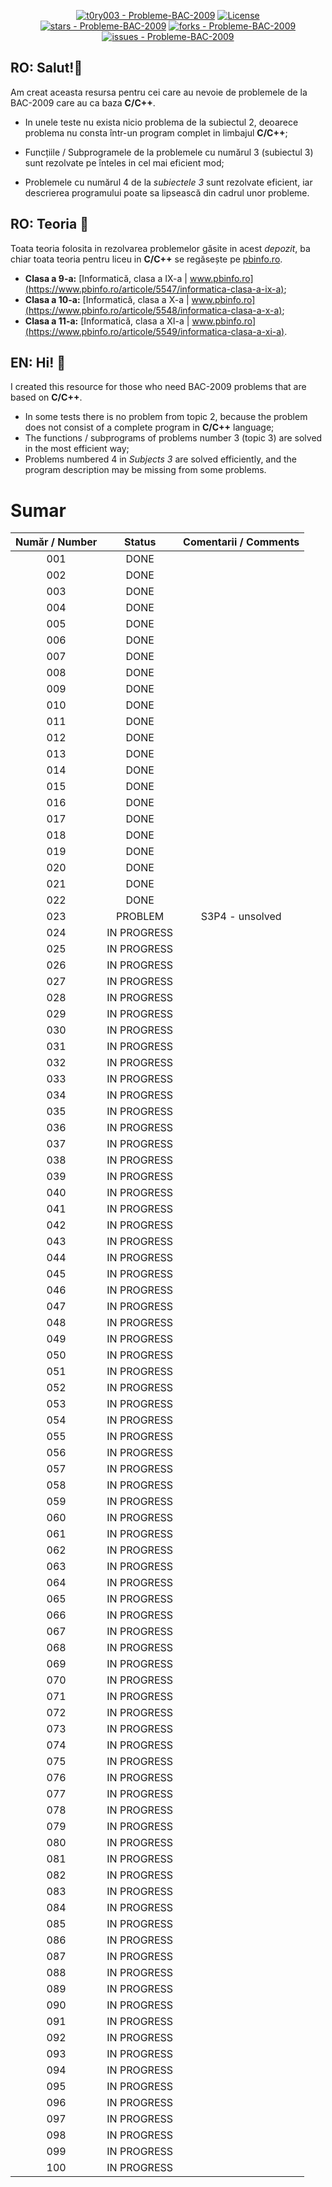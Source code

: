<div align="center">

[![t0ry003 - Probleme-BAC-2009](https://img.shields.io/static/v1?label=t0ry003&message=Probleme-BAC-2009&color=black&logo=github)](https://github.com/t0ry003/Probleme-BAC-2009 "Go to GitHub repo")
[![License](https://img.shields.io/badge/License-MIT-black)](#license)
</br>
[![stars - Probleme-BAC-2009](https://img.shields.io/github/stars/t0ry003/Probleme-BAC-2009?style=social)](https://github.com/t0ry003/Probleme-BAC-2009)
[![forks - Probleme-BAC-2009](https://img.shields.io/github/forks/t0ry003/Probleme-BAC-2009?style=social)](https://github.com/t0ry003/Probleme-BAC-2009)
</br>
[![issues - Probleme-BAC-2009](https://img.shields.io/github/issues/t0ry003/Probleme-BAC-2009)](https://github.com/t0ry003/Probleme-BAC-2009/issues)

</div>

## RO: Salut!👋

Am creat aceasta resursa pentru cei care au nevoie de problemele de la BAC-2009 care au ca baza **C/C++**. 

- In unele teste nu exista nicio problema de la subiectul 2, deoarece problema nu consta într-un program complet in limbajul **C/C++**;
- Funcțiile / Subprogramele de la problemele cu numărul 3 (subiectul 3) sunt rezolvate pe înteles in cel mai eficient mod;

- Problemele cu numărul 4 de la *subiectele 3* sunt rezolvate eficient, iar descrierea programului poate sa lipsească din cadrul unor probleme.

  

## RO: Teoria 📖

Toata teoria folosita in rezolvarea problemelor găsite in acest *depozit*, ba chiar toata teoria pentru liceu in **C/C++** se regăsește pe [pbinfo.ro](https://www.pbinfo.ro/).

- **Clasa a 9-a:** [Informatică, clasa a IX-a | www.pbinfo.ro](https://www.pbinfo.ro/articole/5547/informatica-clasa-a-ix-a);
- **Clasa a 10-a:** [Informatică, clasa a X-a | www.pbinfo.ro](https://www.pbinfo.ro/articole/5548/informatica-clasa-a-x-a);
- **Clasa a 11-a:** [Informatică, clasa a XI-a | www.pbinfo.ro](https://www.pbinfo.ro/articole/5549/informatica-clasa-a-xi-a).

  

## EN: Hi! 👋

I created this resource for those who need BAC-2009 problems that are based on **C/C++**. 

- In some tests there is no problem from topic 2, because the problem does not consist of a complete program in **C/C++** language;
- The functions / subprograms of problems number 3 (topic 3) are solved in the most efficient way;
- Problems numbered 4 in *Subjects 3* are solved efficiently, and the program description may be missing from some problems.





# Sumar

| Număr /  Number |   Status    | Comentarii / Comments |
| :-------------: | :---------: | :-------------------: |
|       001       |    DONE     |                       |
|       002       |    DONE     |                       |
|       003       |    DONE     |                       |
|       004       |    DONE     |                       |
|       005       |    DONE     |                       |
|       006       |    DONE     |                       |
|       007       |    DONE     |                       |
|       008       |    DONE     |                       |
|       009       |    DONE     |                       |
|       010       |    DONE     |                       |
|       011       |    DONE     |                       |
|       012       |    DONE     |                       |
|       013       |    DONE     |                       |
|       014       |    DONE     |                       |
|       015       |    DONE     |                       |
|       016       |    DONE     |                       |
|       017       |    DONE     |                       |
|       018       |    DONE     |                       |
|       019       |    DONE     |                       |
|       020       |    DONE     |                       |
|       021       |    DONE     |                       |
|       022       |    DONE     |                       |
|       023       |   PROBLEM   |    S3P4 - unsolved    |
|       024       | IN PROGRESS |                       |
|       025       | IN PROGRESS |                       |
|       026       | IN PROGRESS |                       |
|       027       | IN PROGRESS |                       |
|       028       | IN PROGRESS |                       |
|       029       | IN PROGRESS |                       |
|       030       | IN PROGRESS |                       |
|       031       | IN PROGRESS |                       |
|       032       | IN PROGRESS |                       |
|       033       | IN PROGRESS |                       |
|       034       | IN PROGRESS |                       |
|       035       | IN PROGRESS |                       |
|       036       | IN PROGRESS |                       |
|       037       | IN PROGRESS |                       |
|       038       | IN PROGRESS |                       |
|       039       | IN PROGRESS |                       |
|       040       | IN PROGRESS |                       |
|       041       | IN PROGRESS |                       |
|       042       | IN PROGRESS |                       |
|       043       | IN PROGRESS |                       |
|       044       | IN PROGRESS |                       |
|       045       | IN PROGRESS |                       |
|       046       | IN PROGRESS |                       |
|       047       | IN PROGRESS |                       |
|       048       | IN PROGRESS |                       |
|       049       | IN PROGRESS |                       |
|       050       | IN PROGRESS |                       |
|       051       | IN PROGRESS |                       |
|       052       | IN PROGRESS |                       |
|       053       | IN PROGRESS |                       |
|       054       | IN PROGRESS |                       |
|       055       | IN PROGRESS |                       |
|       056       | IN PROGRESS |                       |
|       057       | IN PROGRESS |                       |
|       058       | IN PROGRESS |                       |
|       059       | IN PROGRESS |                       |
|       060       | IN PROGRESS |                       |
|       061       | IN PROGRESS |                       |
|       062       | IN PROGRESS |                       |
|       063       | IN PROGRESS |                       |
|       064       | IN PROGRESS |                       |
|       065       | IN PROGRESS |                       |
|       066       | IN PROGRESS |                       |
|       067       | IN PROGRESS |                       |
|       068       | IN PROGRESS |                       |
|       069       | IN PROGRESS |                       |
|       070       | IN PROGRESS |                       |
|       071       | IN PROGRESS |                       |
|       072       | IN PROGRESS |                       |
|       073       | IN PROGRESS |                       |
|       074       | IN PROGRESS |                       |
|       075       | IN PROGRESS |                       |
|       076       | IN PROGRESS |                       |
|       077       | IN PROGRESS |                       |
|       078       | IN PROGRESS |                       |
|       079       | IN PROGRESS |                       |
|       080       | IN PROGRESS |                       |
|       081       | IN PROGRESS |                       |
|       082       | IN PROGRESS |                       |
|       083       | IN PROGRESS |                       |
|       084       | IN PROGRESS |                       |
|       085       | IN PROGRESS |                       |
|       086       | IN PROGRESS |                       |
|       087       | IN PROGRESS |                       |
|       088       | IN PROGRESS |                       |
|       089       | IN PROGRESS |                       |
|       090       | IN PROGRESS |                       |
|       091       | IN PROGRESS |                       |
|       092       | IN PROGRESS |                       |
|       093       | IN PROGRESS |                       |
|       094       | IN PROGRESS |                       |
|       095       | IN PROGRESS |                       |
|       096       | IN PROGRESS |                       |
|       097       | IN PROGRESS |                       |
|       098       | IN PROGRESS |                       |
|       099       | IN PROGRESS |                       |
|       100       | IN PROGRESS |                       |

